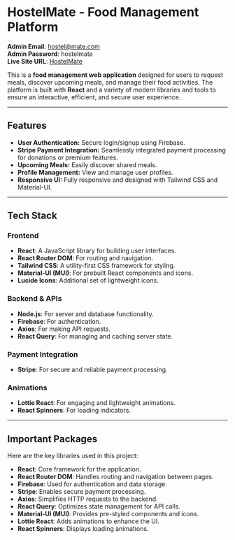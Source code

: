 # HostelMate - Food Management Platform

**Admin Email**: hostel@mate.com  
**Admin Password**: hostelmate <br/>
**Live Site URL**: [HostelMate](https://hostelmate-b7e8e.web.app/)  

This is a **food management web application** designed for users to request meals, discover upcoming meals, and manage their food activities. The platform is built with **React** and a variety of modern libraries and tools to ensure an interactive, efficient, and secure user experience.

---

## Features

- **User Authentication:** Secure login/signup using Firebase.
- **Stripe Payment Integration:** Seamlessly integrated payment processing for donations or premium features.
- **Upcoming Meals:** Easily discover shared meals.
- **Profile Management:** View and manage user profiles.
- **Responsive UI:** Fully responsive and designed with Tailwind CSS and Material-UI.

---

## Tech Stack

### Frontend
- **React**: A JavaScript library for building user interfaces.
- **React Router DOM**: For routing and navigation.
- **Tailwind CSS**: A utility-first CSS framework for styling.
- **Material-UI (MUI)**: For prebuilt React components and icons.
- **Lucide Icons**: Additional set of lightweight icons.

### Backend & APIs
- **Node.js**: For server and database functionality.
- **Firebase**: For authentication.
- **Axios**: For making API requests.
- **React Query**: For managing and caching server state.

### Payment Integration
- **Stripe**: For secure and reliable payment processing.

### Animations
- **Lottie React**: For engaging and lightweight animations.
- **React Spinners**: For loading indicators.

---

## Important Packages

Here are the key libraries used in this project:

- **React**: Core framework for the application.
- **React Router DOM**: Handles routing and navigation between pages.
- **Firebase**: Used for authentication and data storage.
- **Stripe**: Enables secure payment processing.
- **Axios**: Simplifies HTTP requests to the backend.
- **React Query**: Optimizes state management for API calls.
- **Material-UI (MUI)**: Provides pre-styled components and icons.
- **Lottie React**: Adds animations to enhance the UI.
- **React Spinners**: Displays loading animations.
